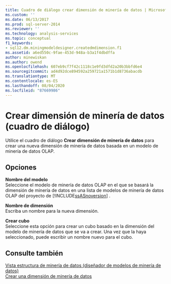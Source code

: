```yaml
---
title: Cuadro de diálogo crear dimensión de minería de datos | Microsoft Docs
ms.custom: ''
ms.date: 06/13/2017
ms.prod: sql-server-2014
ms.reviewer: ''
ms.technology: analysis-services
ms.topic: conceptual
f1_keywords:
- sql12.dm.miningmodeldesigner.createdmdimension.f1
ms.assetid: a6ed550c-9fae-453d-948a-b3a1f4dbdffa
author: minewiskan
ms.author: owend
ms.openlocfilehash: 607eb9cf7f42c1118c1e9fd3dfd2a20b3bbfd6e4
ms.sourcegitcommit: ad4d92dce894592a259721a1571b1d8736abacdb
ms.translationtype: MT
ms.contentlocale: es-ES
ms.lasthandoff: 08/04/2020
ms.locfileid: "87669986"
---
```

# <a name="create-data-mining-dimension-dialog"></a>Crear dimensión de minería de datos (cuadro de diálogo)
  Utilice el cuadro de diálogo **Crear dimensión de minería de datos** para crear una nueva dimensión de minería de datos basada en un modelo de minería de datos OLAP.  
  
## <a name="options"></a>Opciones  
 **Nombre del modelo**  
 Seleccione el modelo de minería de datos OLAP en el que se basará la dimensión de minería de datos en una lista de modelos de minería de datos OLAP del proyecto de [!INCLUDE[ssASnoversion](../includes/ssasnoversion-md.md)] .  
  
 **Nombre de dimensión**  
 Escriba un nombre para la nueva dimensión.  
  
 **Crear cubo**  
 Seleccione esta opción para crear un cubo basado en la dimensión del modelo de minería de datos que se va a crear. Una vez que la haya seleccionado, puede escribir un nombre nuevo para el cubo.  
  
## <a name="see-also"></a>Consulte también  
 [Vista estructura de minería de datos &#40;diseñador de modelos de minería de datos&#41;](mining-structure-view-data-mining-model-designer.md)   
 [Crear una dimensión de minería de datos](data-mining/create-a-data-mining-dimension.md)  
  
  

